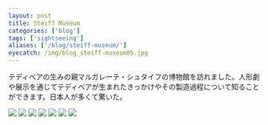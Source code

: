```yaml
---
layout: post
title: Steiff Museum
categories: ['blog']
tags: ['sightseeing']
aliases: ['/blog/steiff-museum/']
eyecatch: /img/blog_steiff-museum05.jpg
---
```


テディベアの生みの親マルガレーテ・シュタイフの博物館を訪れました。人形劇や展示を通じてテディベアが生まれたきっかけやその製造過程について知ることができます。日本人が多くて驚いた。

<img src="/img/blog_steiff-museum01.jpg" class="image-on-frame image-fade">

<img src="/img/blog_steiff-museum02.jpg" class="image-on-frame image-fade">

<img src="/img/blog_steiff-museum03.jpg" class="image-on-frame image-fade">

<img src="/img/blog_steiff-museum04.jpg" class="image-on-frame image-fade">

<img src="/img/blog_steiff-museum05.jpg" class="image-on-frame image-fade">

<img src="/img/blog_steiff-museum06.jpg" class="image-on-frame image-fade">

<img src="/img/blog_steiff-museum07.jpg" class="image-on-frame image-fade">